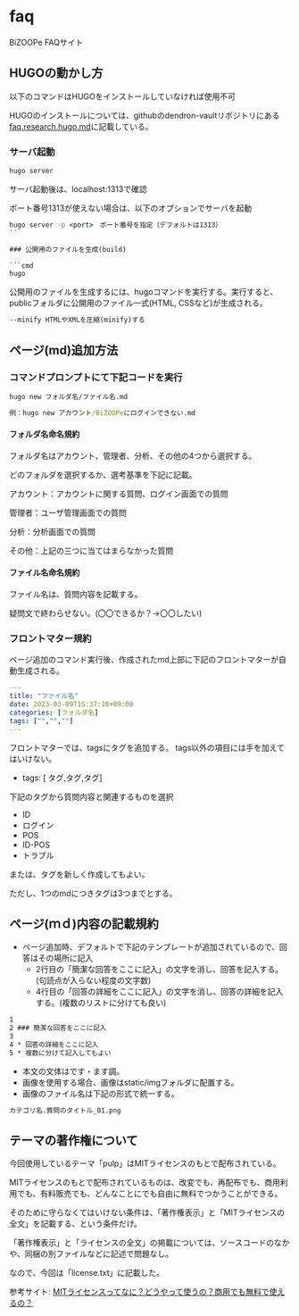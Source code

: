 # faq

BiZOOPe FAQサイト

## HUGOの動かし方

以下のコマンドはHUGOをインストールしていなければ使用不可

HUGOのインストールについては、githubのdendron-vaultリポジトリにある
[faq.research.hugo.md](https://github.com/bizoope/dendron-vault/blob/main/notes/faq.research.hugo.md)に記載している。

### サーバ起動

```cmd
hugo server 
```

サーバ起動後は、localhost:1313で確認

ポート番号1313が使えない場合は、以下のオプションでサーバを起動

```cmd
hugo server -p <port>　ポート番号を指定（デフォルトは1313）
``

### 公開用のファイルを生成(build)

```cmd
hugo
```

公開用のファイルを生成するには、hugoコマンドを実行する。実行すると、publicフォルダに公開用のファイル一式(HTML, CSSなど)が生成される。

```cmd
--minify HTMLやXMLを圧縮(minify)する
```

## ページ(md)追加方法

### コマンドプロンプトにて下記コードを実行

```cmd
hugo new フォルダ名/ファイル名.md

例：hugo new アカウント/BiZOOPeにログインできない.md
```

#### フォルダ名命名規約

フォルダ名はアカウント、管理者、分析、その他の4つから選択する。

どのフォルダを選択するか、選考基準を下記に記載。

アカウント：アカウントに関する質問、ログイン画面での質問

管理者：ユーザ管理画面での質問

分析：分析画面での質問

その他：上記の三つに当てはまらなかった質問

#### ファイル名命名規約

ファイル名は、質問内容を記載する。

疑問文で終わらせない。(〇〇できるか？→〇〇したい)
### フロントマター規約

ページ追加のコマンド実行後、作成されたmd上部に下記のフロントマターが自動生成される。

```yml
---
title: "ファイル名"
date: 2023-03-09T15:37:10+09:00
categories: [フォルダ名]
tags: ["","",""]
---
```

フロントマターでは、tagsにタグを追加する。
tags以外の項目には手を加えてはいけない。

* tags: [ タグ,タグ,タグ]

下記のタグから質問内容と関連するものを選択

* ID
* ログイン
* POS
* ID-POS
* トラブル

または、タグを新しく作成してもよい。

ただし、1つのmdにつきタグは3つまでとする。

## ページ(ｍｄ)内容の記載規約

* ページ追加時、デフォルトで下記のテンプレートが追加されているので、回答はその場所に記入
  * 2行目の「簡潔な回答をここに記入」の文字を消し、回答を記入する。(句読点が入らない程度の文字数)
  * 4行目の「回答の詳細をここに記入」の文字を消し、回答の詳細を記入する。(複数のリストに分けても良い)

```md
1 
2 ### 簡潔な回答をここに記入
3 
4 * 回答の詳細をここに記入
5 * 複数に分けて記入してもよい

```

* 本文の文体はです・ます調。
* 画像を使用する場合、画像はstatic/imgフォルダに配置する。
* 画像のファイル名は下記の形式で統一する。

```cmd
カテゴリ名.質問のタイトル_01.png
```

## テーマの著作権について

今回使用しているテーマ「pulp」はMITライセンスのもとで配布されている。

MITライセンスのもとで配布されているものは、改変でも、再配布でも、商用利用でも、有料販売でも、どんなことにでも自由に無料でつかうことができる。

そのために守らなくてはいけない条件は、「著作権表示」と「MITライセンスの全文」を記載する、という条件だけ。

「著作権表示」と「ライセンスの全文」の掲載については、ソースコードのなかや、同梱の別ファイルなどに記述で問題なし。

なので、今回は「license.txt」に記載した。

参考サイト: [MITライセンスってなに？どうやって使うの？商用でも無料で使えるの？](https://wisdommingle.com/mit-license/)
